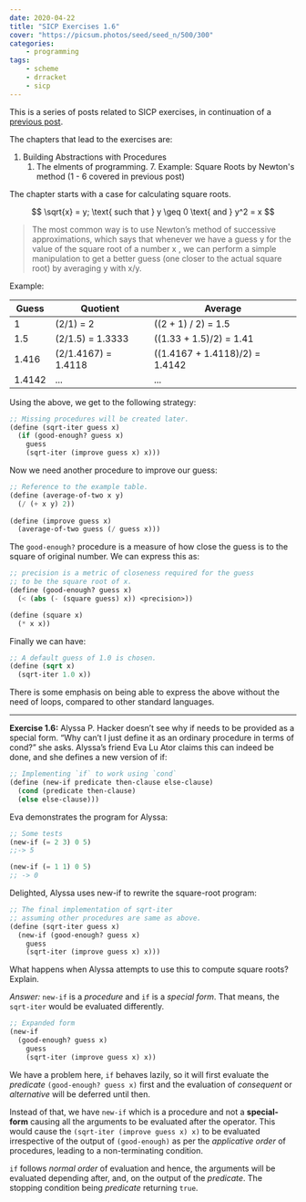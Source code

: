 ```yaml
---
date: 2020-04-22
title: "SICP Exercises 1.6"
cover: "https://picsum.photos/seed/seed_n/500/300"
categories:
    - programming
tags:
    - scheme
    - drracket
    - sicp
---
```

This is a series of posts related to SICP exercises, in continuation of a [previous post](https://ltbringer.github.io/blog/sicp-exercises-1-0-1-5).

The chapters that lead to the exercises are:

1. Building Abstractions with Procedures
    1. The elments of programming.
        7. Example: Square Roots by Newton's method (1 - 6 covered in previous post)
        
The chapter starts with a case for calculating square roots.

$$
\sqrt{x} = y; \text{ such that } y \geq 0 \text{ and } y^2 = x
$$

> The most common way is to use Newton’s method of successive approximations, which says that
> whenever we have a guess y for the value of the square root of a number x , we can perform a 
> simple manipulation to get a better guess (one closer to the actual square root) by 
> averaging y with x/y.

Example:


|  Guess | Quotient            | Average                        |
|--------|---------------------|--------------------------------|
|      1 | (2/1) = 2           | ((2 + 1) / 2) = 1.5            |
|    1.5 | (2/1.5) = 1.3333    | ((1.33 + 1.5)/2) = 1.41        |
|  1.416 | (2/1.4167) = 1.4118 | ((1.4167 + 1.4118)/2) = 1.4142 |
| 1.4142 | ...                 | ...                            |

Using the above, we get to the following strategy:

```scheme
;; Missing procedures will be created later.
(define (sqrt-iter guess x) 
  (if (good-enough? guess x) 
    guess 
    (sqrt-iter (improve guess x) x)))
```


Now we need another procedure to improve our guess:

```scheme
;; Reference to the example table.
(define (average-of-two x y) 
  (/ (+ x y) 2))
  
(define (improve guess x) 
  (average-of-two guess (/ guess x)))
```

The `good-enough?` procedure is a measure of how close the guess is to the square of original number. We can express this as:

```scheme
;; precision is a metric of closeness required for the guess 
;; to be the square root of x.
(define (good-enough? guess x) 
  (< (abs (- (square guess) x)) <precision>))

(define (square x) 
  (* x x))
```

Finally we can have:

```scheme
;; A default guess of 1.0 is chosen.
(define (sqrt x) 
  (sqrt-iter 1.0 x))
```

There is some emphasis on being able to express the above without the need of loops, compared to other standard languages.

---

**Exercise 1.6:** Alyssa P. Hacker doesn’t see why if needs to be provided as a special form. “Why can’t I just define it as an ordinary procedure in terms of cond?” she asks. Alyssa’s friend Eva Lu Ator claims this can indeed be done, and she defines a new version of if:

```scheme
;; Implementing `if` to work using `cond`
(define (new-if predicate then-clause else-clause)
  (cond (predicate then-clause)
  (else else-clause)))
```

Eva demonstrates the program for Alyssa:

```scheme
;; Some tests
(new-if (= 2 3) 0 5)
;;-> 5

(new-if (= 1 1) 0 5)
;; -> 0
```

Delighted, Alyssa uses new-if to rewrite the square-root program:

```scheme
;; The final implementation of sqrt-iter
;; assuming other procedures are same as above.
(define (sqrt-iter guess x)
  (new-if (good-enough? guess x)
    guess
    (sqrt-iter (improve guess x) x)))
```

What happens when Alyssa attempts to use this to compute square roots? Explain.

*Answer:* `new-if` is a _procedure_ and `if` is a _special form_. That means, the `sqrt-iter` would be evaluated differently.

```scheme
;; Expanded form 
(new-if 
  (good-enough? guess x) 
    guess 
    (sqrt-iter (improve guess x) x))
```
We have a problem here, `if` behaves lazily, so it will first evaluate the *predicate* `(good-enough? guess x)` first and the evaluation of *consequent* or *alternative* will be deferred until then.

Instead of that, we have `new-if` which is a procedure and not a **special-form** causing all the arguments to be evaluated after the operator. This would cause the `(sqrt-iter (improve guess x) x)` to be evaluated irrespective of the output of `(good-enough)` as per the _applicative order_ of procedures, leading to a non-terminating condition.

`if` follows _normal order_ of evaluation and hence, the arguments will be evaluated depending after, and, on the output of the _predicate_. The stopping condition being _predicate_ returning `true`.
